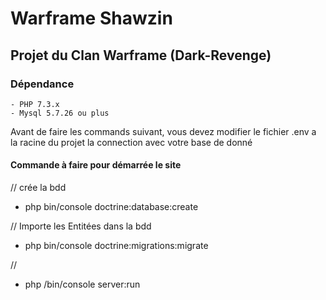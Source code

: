 # Warframe Shawzin

## Projet du Clan Warframe (Dark-Revenge)
 
### Dépendance
    - PHP 7.3.x
    - Mysql 5.7.26 ou plus



Avant de faire les commands suivant,
vous devez modifier le fichier .env a la racine du projet la connection avec votre base de donné

#### Commande à faire pour démarrée le site

// crée la bdd
- php bin/console doctrine:database:create


// Importe les Entitées dans la bdd
- php bin/console doctrine:migrations:migrate

//
- php /bin/console server:run
